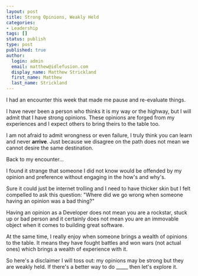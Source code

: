 ```yaml
---
layout: post
title: Strong Opinions, Weakly Held
categories:
- Leadership
tags: []
status: publish
type: post
published: true
author:
  login: admin
  email: matthew@idlefusion.com
  display_name: Matthew Strickland
  first_name: Matthew
  last_name: Strickland
---
```

I had an encounter this week that made me pause and re-evaluate things.

I have never been a person who thinks it is my way or the highway, but I will admit that I have strong opinions. These opinions are forged from my experiences and I expect others to bring theirs to the table too.

I am not afraid to admit wrongness or even failure, I truly think you can learn and never **arrive**. Just because we disagree on the path does not mean we cannot desire the same destination.

Back to my encounter...

I found it strange that someone I did not know would be offended by my opinion and preference without engaging in the how's and why's.

Sure it could just be internet trolling and I need to have thicker skin but I felt compelled to ask this question: "Where did we go wrong when someone having an opinion was a bad thing?"

Having an opinion as a Developer does not mean you are a rockstar, stuck up or bad person and it certainly does not mean you are an immovable object when it comes to building great software.

At the same time, I really enjoy when someone brings a wealth of opinions to the table. It means they have fought battles and won wars (not actual ones) which brings a wealth of experience with it.

So here's a disclaimer I will toss out: my opinions may be strong but they are weakly held. If there's a better way to do _____ then let's explore it.
